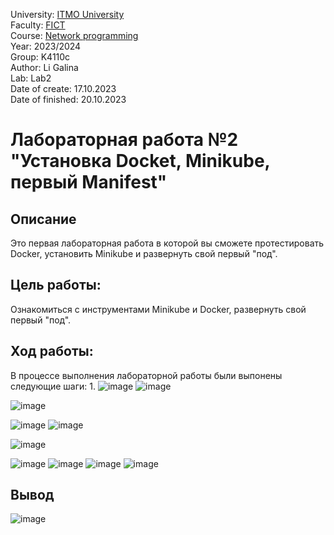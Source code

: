 University: [ITMO University](https://itmo.ru/ru/) <br/>
Faculty: [FICT](https://fict.itmo.ru) <br/>
Course: [Network programming](https://github.com/itmo-ict-faculty/network-programming) <br/>
Year: 2023/2024 <br/>
Group: K4110c <br/>
Author: Li Galina <br/>
Lab: Lab2 <br/>
Date of create: 17.10.2023 <br/>
Date of finished: 20.10.2023 <br/>

# Лабораторная работа №2 "Установка Docket, Minikube, первый Manifest"

## Описание
   Это первая лабораторная работа в которой вы сможете протестировать Docker, установить Minikube и развернуть свой первый "под".

## Цель работы:
   Ознакомиться с инструментами Minikube и Docker, развернуть свой первый "под".

## Ход работы:
   В процессе выполнения лабораторной работы были выпонены следующие шаги:
   1. 
   ![image](https://github.com/Geetork/Introduction-to-distributed-technologies/assets/58363643/83bdd4d9-a8c0-481a-9136-943ee5a2486b)
   ![image](https://github.com/Geetork/Introduction-to-distributed-technologies/assets/58363643/22a128e8-5ae5-4e1b-a24f-f255b906199f)

   ![image](https://github.com/Geetork/Introduction-to-distributed-technologies/assets/58363643/6b389136-739e-482f-adfe-56008fbb934f)

   ![image](https://github.com/Geetork/Introduction-to-distributed-technologies/assets/58363643/92b85aa8-111c-43dd-ae71-0c29c972ac58)
   ![image](https://github.com/Geetork/Introduction-to-distributed-technologies/assets/58363643/0f666022-6cdb-4980-b6e1-4ecb9547ef8b)

   ![image](https://github.com/Geetork/Introduction-to-distributed-technologies/assets/58363643/6555ccd4-5719-4f17-a45e-ec3a3e8e8e48)

   ![image](https://github.com/Geetork/Introduction-to-distributed-technologies/assets/58363643/2e002c69-625d-42ab-a90d-3be6f489304c)
   ![image](https://github.com/Geetork/Introduction-to-distributed-technologies/assets/58363643/3f8bc7f9-6093-499d-9eb4-0d28904acfb4)
   ![image](https://github.com/Geetork/Introduction-to-distributed-technologies/assets/58363643/b2b732d7-91ee-4ed1-a803-93079d67865d)
   ![image](https://github.com/Geetork/Introduction-to-distributed-technologies/assets/58363643/7db7c1e9-81d2-49a0-9dac-0113815554b0)





## Вывод

![image](https://github.com/Geetork/Introduction-to-distributed-technologies/assets/58363643/427cef4e-032a-4447-987b-a2a94e7781e1)


